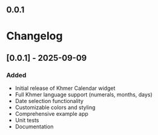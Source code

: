 ## 0.0.1
# Changelog

## [0.0.1] - 2025-09-09

### Added
- Initial release of Khmer Calendar widget
- Full Khmer language support (numerals, months, days)
- Date selection functionality
- Customizable colors and styling
- Comprehensive example app
- Unit tests
- Documentation
